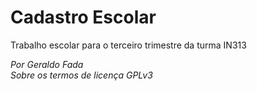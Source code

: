 # Cadastro Escolar
Trabalho escolar para o terceiro trimestre da turma IN313

*Por Geraldo Fada*</br>
*Sobre os termos de licença GPLv3*
